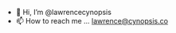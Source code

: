 - 👋 Hi, I’m @lawrencecynopsis
- 📫 How to reach me ... lawrence@cynopsis.co

<!---
lawrencecynopsis/lawrencecynopsis is a ✨ special ✨ repository because its `README.md` (this file) appears on your GitHub profile.
You can click the Preview link to take a look at your changes.
--->
